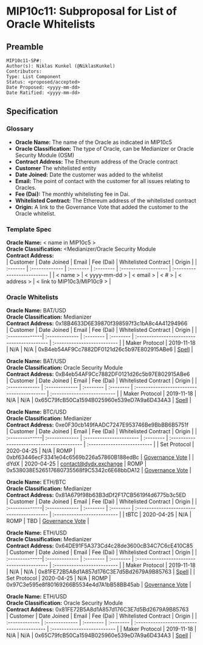 # MIP10c11: Subproposal for List of Oracle Whitelists

## Preamble
```
MIP10c11-SP#: 
Author(s): Niklas Kunkel (@NiklasKunkel)
Contributors:
Type: List Component
Status: <proposed/accepted>
Date Proposed: <yyyy-mm-dd>
Date Ratified: <yyyy-mm-dd>
``` 

## Specification

### Glossary

- **Oracle Name:** The name of the Oracle as indicated in MIP10c5
- **Oracle Classification:** The type of Oracle, can be Medianizer or Oracle Security Module (OSM)
- **Contract Address:** The Ethereum address of the Oracle contract
- **Customer** The whitelisted entity
- **Date Joined:** Date the customer was added to the whitelist
- **Email:** The point of contact with the customer for all issues relating to Oracles.
- **Fee (Dai):**  The monthly whitelisting fee in Dai.
- **Whitelisted Contract:** The Ethereum address of the whitelisted contract
- **Origin:** A link to the Governance Vote that added the customer to the Oracle whitelist. 

### Template Spec

**Oracle Name:** < name in MIP10c5 >    
**Oracle Classification:** <Medianizer/Oracle Security Module   
**Contract Address:**    
| Customer |  Date Joined   |   Email   | Fee (Dai) | Whitelisted Contract |           Origin            |
| :------- | :------------- | :-------- | :-------- | :------------------- | :-------------------------- |
| < name > | < yyyy-mm-dd > | < email > |   < # >   |     < address >      | < link to MIP10c3/MIP10c9 > |

### Oracle Whitelists

**Oracle Name:** BAT/USD    
**Oracle Classification:** Medianizer   
**Contract Address:** 0x18B4633D6E39870f398597f3c1bA8c4A41294966   
|     Customer   |  Date Joined   |   Email   | Fee (Dai) |             Whitelisted Contract           |           Origin            |
| :--------------| :------------- | :-------- | :-------- | :----------------------------------------- | :-------------------------- |
| Maker Protocol |   2019-11-18   |    N/A    |    N/A    | 0xB4eb54AF9Cc7882DF0121d26c5b97E802915ABe6 | [Spell](https://etherscan.io/address/0xf44113760c4f70afeeb412c63bc713b13e6e202e#code) |

**Oracle Name:** BAT/USD    
**Oracle Classification:** Oracle Security Module    
**Contract Address:** 0xB4eb54AF9Cc7882DF0121d26c5b97E802915ABe6   
|    Customer    |  Date Joined   |   Email   | Fee (Dai) |              Whitelisted Contract          |           Origin            |
| :------------- | :------------- | :-------- | :-------- | :----------------------------------------- | :-------------------------- |
| Maker Protocol |   2019-11-18   |     N/A   |     N/A   | 0x65C79fcB50Ca1594B025960e539eD7A9a6D434A3 | [Spell](https://etherscan.io/address/0xf44113760c4f70afeeb412c63bc713b13e6e202e#code) |

**Oracle Name:** BTC/USD    
**Oracle Classification:** Medianizer   
**Contract Address:** 0xe0F30cb149fAADC7247E953746Be9BbBB6B5751f   
|     Customer   |  Date Joined   |           Email         | Fee (Dai) |             Whitelisted Contract           |           Origin            |
| :--------------| :------------- | :---------------------- | :-------- | :----------------------------------------- | :-------------------------- |
|  Set Protocol  |   2020-04-25   |            N/A          |   ROMP    | 0xbf63446ecF3341e04c6569b226a57860B188edBc | [Governance Vote](https://vote.makerdao.com/polling-proposal/qmealoapl7e1yzabsobg9wckj3bs8hb8pgquc5jx7r8qpo) |
|      dYdX      |   2020-04-25   | contact@dydx.exchange   |   ROMP    | 0x538038E526517680735568f9C5342c6E68bbDA12 | [Governance Vote](https://vote.makerdao.com/polling-proposal/qmealoapl7e1yzabsobg9wckj3bs8hb8pgquc5jx7r8qpo) |

**Oracle Name:** ETH/BTC   
**Oracle Classification:** Medianizer   
**Contract Address:** 0x81A679f98b63B3dDf2F17CB5619f4d6775b3c5ED   
|     Customer   |  Date Joined   |   Email   | Fee (Dai) |             Whitelisted Contract           |           Origin            |
| :--------------| :------------- | :-------- | :-------- | :----------------------------------------- | :-------------------------- |
|      tBTC      |   2020-04-25   |    N/A    |   ROMP    |                      TBD                   | [Governance Vote](https://vote.makerdao.com/polling-proposal/qmeymkw5rhenzsevpvnhequj9glvq6n5buzapyrvestcdg) |

**Oracle Name:** ETH/USD  
**Oracle Classification:** Medianizer   
**Contract Address:** 0x64DE91F5A373Cd4c28de3600cB34C7C6cE410C85   
|     Customer   |  Date Joined   |   Email   | Fee (Dai) |             Whitelisted Contract           |           Origin            |
| :--------------| :------------- | :-------- | :-------- | :----------------------------------------- | :-------------------------- |
| Maker Protocol |   2019-11-18   |    N/A    |    N/A    | 0x81FE72B5A8d1A857d176C3E7d5Bd2679A9B85763 | [Spell](https://etherscan.io/address/0xf44113760c4f70afeeb412c63bc713b13e6e202e#code) |
|  Set Protocol  |   2020-04-25   |    N/A    |   ROMP    | 0x97C3e595e8f80169266B5534e4d7A1bB58BB45ab | [Governance Vote](https://vote.makerdao.com/polling-proposal/qmzfpgr8hwabpycsq6vnnzp2cebh8uzxjpor8rtzenhkop) |

**Oracle Name:** ETH/USD  
**Oracle Classification:** Oracle Security Module   
**Contract Address:** 0x81FE72B5A8d1A857d176C3E7d5Bd2679A9B85763   
|    Customer    |  Date Joined   |   Email   | Fee (Dai) |              Whitelisted Contract          |           Origin            |
| :------------- | :------------- | :-------- | :-------- | :----------------------------------------- | :-------------------------- |
| Maker Protocol |   2019-11-18   |     N/A   |     N/A   | 0x65C79fcB50Ca1594B025960e539eD7A9a6D434A3 | [Spell](https://etherscan.io/address/0xf44113760c4f70afeeb412c63bc713b13e6e202e#code) |